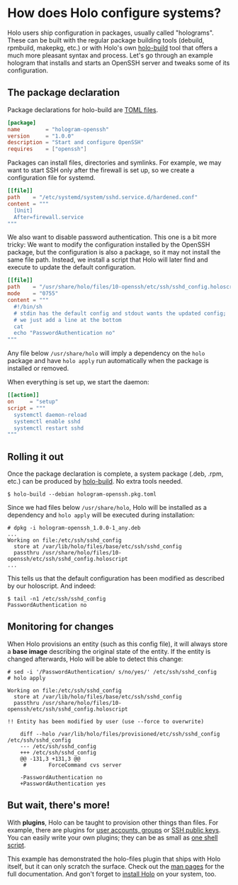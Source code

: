 # How does Holo configure systems?

Holo users ship configuration in packages, usually called "holograms". These can be built with the regular package
building tools (debuild, rpmbuild, makepkg, etc.) or with Holo's own [holo-build](https://github.com/holocm/holo-build)
tool that offers a much more pleasant syntax and process. Let's go through an example hologram that installs and starts
an OpenSSH server and tweaks some of its configuration.

## The package declaration

Package declarations for holo-build are [TOML files](https://github.com/toml-lang/toml).

```toml
[package]
name        = "hologram-openssh"
version     = "1.0.0"
description = "Start and configure OpenSSH"
requires    = ["openssh"]
```

Packages can install files, directories and symlinks. For example, we may want to start SSH only after the firewall is
set up, so we create a configuration file for systemd.

```toml
[[file]]
path    = "/etc/systemd/system/sshd.service.d/hardened.conf"
content = """
  [Unit]
  After=firewall.service
"""
```

We also want to disable password authentication. This one is a bit more tricky: We want to modify the configuration
installed by the OpenSSH package, but the configuration is also a package, so it may not install the same file path.
Instead, we install a script that Holo will later find and execute to update the default configuration.

```toml
[[file]]
path    = "/usr/share/holo/files/10-openssh/etc/ssh/sshd_config.holoscript"
mode    = "0755"
content = """
  #!/bin/sh
  # stdin has the default config and stdout wants the updated config;
  # we just add a line at the bottom
  cat
  echo "PasswordAuthentication no"
"""
```

Any file below `/usr/share/holo` will imply a dependency on the `holo` package and have `holo apply` run
automatically when the package is installed or removed.

When everything is set up, we start the daemon:

```toml
[[action]]
on     = "setup"
script = """
  systemctl daemon-reload
  systemctl enable sshd
  systemctl restart sshd
"""
```

## Rolling it out

Once the package declaration is complete, a system package (.deb, .rpm, etc.) can be produced by
[holo-build](https://github.com/holocm/holo-build). No extra tools needed.

```
$ holo-build --debian hologram-openssh.pkg.toml
```

Since we had files below `/usr/share/holo`, Holo will be installed as a dependency and `holo apply` will be executed
during installation:

```
# dpkg -i hologram-openssh_1.0.0-1_any.deb
...
Working on file:/etc/ssh/sshd_config
  store at /var/lib/holo/files/base/etc/ssh/sshd_config
  passthru /usr/share/holo/files/10-openssh/etc/ssh/sshd_config.holoscript
...
```

This tells us that the default configuration has been modified as described by our holoscript. And indeed:

```
$ tail -n1 /etc/ssh/sshd_config
PasswordAuthentication no
```

## Monitoring for changes

When Holo provisions an entity (such as this config file), it will always store a **base image** describing the original
state of the entity. If the entity is changed afterwards, Holo will be able to detect this change:

```
# sed -i '/PasswordAuthentication/ s/no/yes/' /etc/ssh/sshd_config
# holo apply

Working on file:/etc/ssh/sshd_config
  store at /var/lib/holo/files/base/etc/ssh/sshd_config
  passthru /usr/share/holo/files/10-openssh/etc/ssh/sshd_config.holoscript

!! Entity has been modified by user (use --force to overwrite)

    diff --holo /var/lib/holo/files/provisioned/etc/ssh/sshd_config /etc/ssh/sshd_config
    --- /etc/ssh/sshd_config
    +++ /etc/ssh/sshd_config
    @@ -131,3 +131,3 @@
     #       ForceCommand cvs server

    -PasswordAuthentication no
    +PasswordAuthentication yes
```

## But wait, there's more!

With **plugins**, Holo can be taught to provision other things than files. For example, there are plugins for
[user accounts, groups](https://github.com/holocm/holo-users-groups) or
[SSH public keys](https://github.com/holocm/holo-ssh-keys). You can easily write your own plugins; they can be as small
as [one shell script](https://github.com/holocm/holo/blob/master/cmd/holo-run-scripts).

This example has demonstrated the holo-files plugin that ships with Holo itself, but it can only scratch the surface.
Check out the [man pages](https://github.com/holocm/holo/tree/master/doc/) for the full documentation. And
gon't forget to [install Holo](./install.html) on your system, too.

